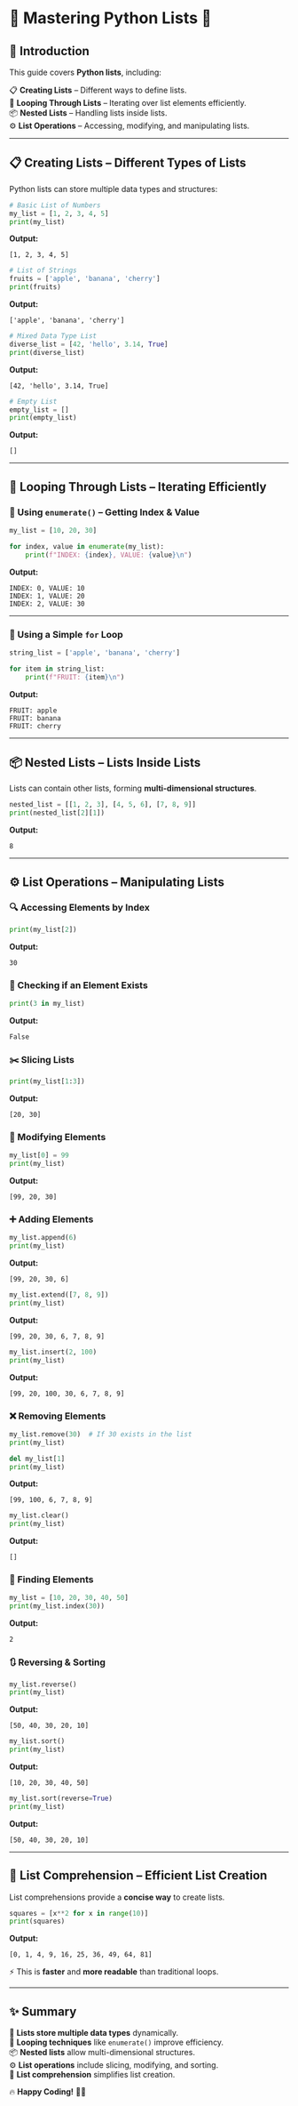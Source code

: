 # 📜 Mastering Python Lists 🚀

## 📌 Introduction

This guide covers **Python lists**, including:

📋 **Creating Lists** – Different ways to define lists.\
🔄 **Looping Through Lists** – Iterating over list elements efficiently.\
📦 **Nested Lists** – Handling lists inside lists.\
⚙️ **List Operations** – Accessing, modifying, and manipulating lists.

---

## 📋 Creating Lists – Different Types of Lists

Python lists can store multiple data types and structures:

```python
# Basic List of Numbers
my_list = [1, 2, 3, 4, 5]  
print(my_list)
```

**Output:**

```
[1, 2, 3, 4, 5]
```

```python
# List of Strings
fruits = ['apple', 'banana', 'cherry']  
print(fruits)
```

**Output:**

```
['apple', 'banana', 'cherry']
```

```python
# Mixed Data Type List
diverse_list = [42, 'hello', 3.14, True]  
print(diverse_list)
```

**Output:**

```
[42, 'hello', 3.14, True]
```

```python
# Empty List
empty_list = []  
print(empty_list)
```

**Output:**

```
[]
```

---

## 🔄 Looping Through Lists – Iterating Efficiently

### 🎯 Using `enumerate()` – Getting Index & Value

```python
my_list = [10, 20, 30]

for index, value in enumerate(my_list):
    print(f"INDEX: {index}, VALUE: {value}\n")
```

**Output:**

```
INDEX: 0, VALUE: 10
INDEX: 1, VALUE: 20
INDEX: 2, VALUE: 30
```

---

### 🔨 Using a Simple `for` Loop

```python
string_list = ['apple', 'banana', 'cherry']

for item in string_list:
    print(f"FRUIT: {item}\n")
```

**Output:**

```
FRUIT: apple
FRUIT: banana
FRUIT: cherry
```

---

## 📦 Nested Lists – Lists Inside Lists

Lists can contain other lists, forming **multi-dimensional structures**.

```python
nested_list = [[1, 2, 3], [4, 5, 6], [7, 8, 9]]  
print(nested_list[2][1])
```

**Output:**

```
8
```

---

## ⚙️ List Operations – Manipulating Lists

### 🔍 Accessing Elements by Index

```python
print(my_list[2])
```

**Output:**

```
30
```

### 🔎 Checking if an Element Exists

```python
print(3 in my_list)
```

**Output:**

```
False
```

### ✂️ Slicing Lists

```python
print(my_list[1:3])
```

**Output:**

```
[20, 30]
```

### 🔄 Modifying Elements

```python
my_list[0] = 99
print(my_list)
```

**Output:**

```
[99, 20, 30]
```

### ➕ Adding Elements

```python
my_list.append(6)  
print(my_list)
```

**Output:**

```
[99, 20, 30, 6]
```

```python
my_list.extend([7, 8, 9])  
print(my_list)
```

**Output:**

```
[99, 20, 30, 6, 7, 8, 9]
```

```python
my_list.insert(2, 100)  
print(my_list)
```

**Output:**

```
[99, 20, 100, 30, 6, 7, 8, 9]
```

### ❌ Removing Elements

```python
my_list.remove(30)  # If 30 exists in the list
print(my_list)
```

```python
del my_list[1]  
print(my_list)
```

**Output:**

```
[99, 100, 6, 7, 8, 9]
```

```python
my_list.clear()  
print(my_list)
```

**Output:**

```
[]
```

### 🔢 Finding Elements

```python
my_list = [10, 20, 30, 40, 50]
print(my_list.index(30))
```

**Output:**

```
2
```

### 🔃 Reversing & Sorting

```python
my_list.reverse()
print(my_list)
```

**Output:**

```
[50, 40, 30, 20, 10]
```

```python
my_list.sort()
print(my_list)
```

**Output:**

```
[10, 20, 30, 40, 50]
```

```python
my_list.sort(reverse=True)
print(my_list)
```

**Output:**

```
[50, 40, 30, 20, 10]
```

---

## 🎯 List Comprehension – Efficient List Creation

List comprehensions provide a **concise way** to create lists.

```python
squares = [x**2 for x in range(10)]  
print(squares)
```

**Output:**

```
[0, 1, 4, 9, 16, 25, 36, 49, 64, 81]
```

⚡ This is **faster** and **more readable** than traditional loops.

---

## ✨ Summary

🎯 **Lists store multiple data types** dynamically.\
🔄 **Looping techniques** like `enumerate()` improve efficiency.\
📦 **Nested lists** allow multi-dimensional structures.\
⚙️ **List operations** include slicing, modifying, and sorting.\
🚀 **List comprehension** simplifies list creation.

🔥 **Happy Coding!** 🐍✨

